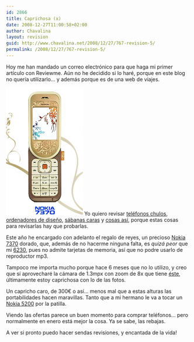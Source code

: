 ```yaml
---
id: 2866
title: Caprichosa (x)
date: 2008-12-27T11:00:58+02:00
author: Chavalina
layout: revision
guid: http://www.chavalina.net/2008/12/27/767-revision-5/
permalink: /2008/12/27/767-revision-5/
---
```

Hoy me han mandado un correo electrónico para que haga mi primer artículo con Reviewme. Aún no he decidido si lo haré, porque en este blog no quería utilizarlo&#8230; y además porque es de una web de viajes.

<img class="imgizqda" src="/imagenes/fotos/7370.jpg" alt="Nokia 7370" /> Yo quiero revisar <a href="http://chavalina.net/comentar.php?idpost=483" target="_blank">teléfonos chulos</a>, <a href="http://chavalina.net/comentar.php?idpost=60" target="_blank">ordenadores de diseño</a>, <a href="http://chavalina.net/comentar.php?idpost=235" target="_blank">sábanas caras</a> y <a href="http://chavalina.net/comentar.php?idpost=288" target="_blank">cosas así</a>, porque estas cosas para revisarlas hay que probarlas.

Este año he encargado con adelanto el regalo de reyes, un precioso <a href="http://www.nokia.es/A4180106" target="_blank">Nokia 7370</a> dorado, que, además de no hacerme ninguna falta, es _quizá peor_ que mi <a href="http://chavalina.net/comentar.php?idpost=48" target="_blank">6230</a>, pues no admite tarjetas de memoria, así que no podre usarlo de reproductor mp3.

Tampoco me importa mucho porque hace 6 meses que no lo utilizo, y creo que sí aprovecharé la cámara de 1.3mpx con zoom de 8x que tiene <a href="http://www.nokia.es/A4180106" target="_blank">éste</a>, últimamente estoy caprichosa con lo de las fotos.

Un capricho caro, de 300€ o así&#8230; menos mal que a estas alturas las portabilidades hacen maravillas. Tanto que a mi hermano le va a tocar un <a href="http://www.nokia.es/link?cid=PLAIN_TEXT_43175" target="_blank">Nokia 5200</a> por la patilla.

Viendo las ofertas parece un buen momento para comprar teléfonos&#8230; pero normalmente en enero está mejor la cosa. Ya se sabe, las rebajas.

A ver si pronto puedo hacer sendas revisiones, y encantada de la vida!